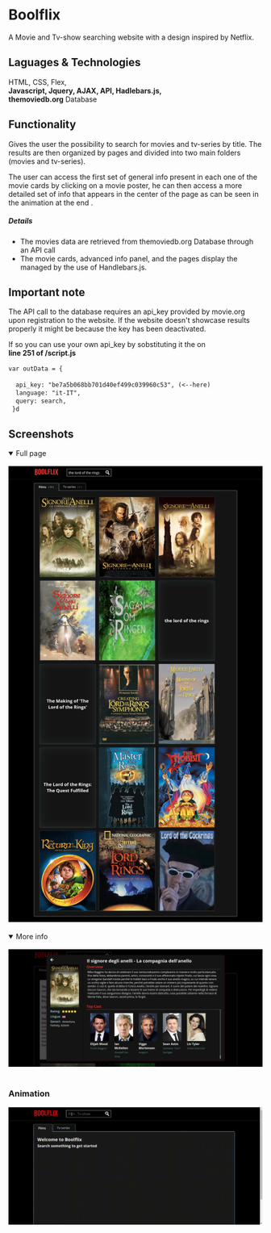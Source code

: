 # Boolflix

A Movie and Tv-show searching website with a design inspired by Netflix.

## Laguages & Technologies
HTML, CSS, Flex, <br>  <b>Javascript, Jquery, AJAX, API, Hadlebars.js, </b><br>
<b>themoviedb.org</b> Database<br>

## Functionality

<p>Gives the user the possibility to search for movies and tv-series by title.
The results are then organized by pages and divided into two main folders (movies and tv-series).</p>
<p>The user can access the first set of general info present in each one of the movie cards by clicking on a movie poster, he can then access a more detailed set of info that appears in the center of the page as can be seen in the animation at the end .</p>


##### Details

- The movies data are  retrieved from themoviedb.org Database through an API call
- The movie cards,  advanced info panel, and the pages display the managed by the use of Handlebars.js.

## Important note


The API call to the database requires an api_key provided by movie.org upon registration to the website.
If the website doesn't showcase results properly it might be because the key has been deactivated.
<p>If so you can use your own api_key by sobstituting it the on <br> <b>line 251 of /script.js</b> </p>

```
var outData = {

  api_key: "be7a5b068bb701d40ef499c039960c53", (<--here)
  language: "it-IT",
  query: search,
 }d

```
## Screenshots

<details open>
<summary>Full page</summary><br>
<img src="screenshots/full_page.png" alt="FullPage" width="800"/>
</details><br>
<details open>
<summary>More info</summary><br>
<img src="screenshots/moreInfo.png" alt="FullPage" width="800"/>
</details><br>

### Animation
<img src="screenshots/animation.gif" alt="FullPage" width="800"/>
